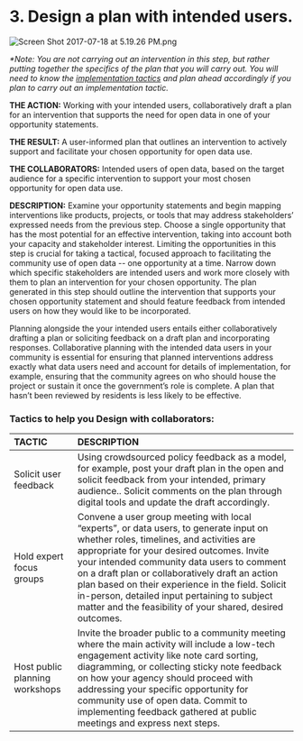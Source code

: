 # 3. Design a plan with intended users.

![](https://lh6.googleusercontent.com/x6Ar9x3bVpSO5rTJGyJ4D3d_MgLsrOpB0RDsMSHvudR5dpmfr0h_kU6gzXxcnwPSVd1QyATigQOnajeo8P1vyWvtC1t3DNJXfl6rm93bQW81B6UhY2caCCD-wTk0no8mqsw9TLCX "Screen Shot 2017-07-18 at 5.19.26 PM.png")

_\*Note: You are not carrying out an intervention in this step, but rather putting together the specifics of the plan that you will carry out. You will need to know the _[_implementation tactics_](https://docs.google.com/document/d/1YYwrMM_-8vMEAQ-GHPzdm6as4PLPDJG_0F36uje4nr4/edit#heading=h.rrcffgq50mqz)_ and plan ahead accordingly if you plan to carry out an implementation tactic._

**THE ACTION:** Working with your intended users, collaboratively draft a plan for an intervention that supports the need for open data in one of your opportunity statements.

**THE RESULT:** A user-informed plan that outlines an intervention to actively support and facilitate your chosen opportunity for open data use.

**THE COLLABORATORS:** Intended users of open data, based on the target audience for a specific intervention to support your most chosen opportunity for open data use.

**DESCRIPTION:** Examine your opportunity statements and begin mapping interventions like products, projects, or tools that may address stakeholders’ expressed needs from the previous step. Choose a single opportunity that has the most potential for an effective intervention, taking into account both your capacity and stakeholder interest. Limiting the opportunities in this step is crucial for taking a tactical, focused approach to facilitating the community use of open data -- one opportunity at a time. Narrow down which specific stakeholders are intended users and work more closely with them to plan an intervention for your chosen opportunity. The plan generated in this step should outline the intervention that supports your chosen opportunity statement and should feature feedback from intended users on how they would like to be incorporated.

Planning alongside the your intended users entails either collaboratively drafting a plan or soliciting feedback on a draft plan and incorporating responses. Collaborative planning with the intended data users in your community is essential for ensuring that planned interventions address exactly what data users need and account for details of implementation, for example, ensuring that the community agrees on who should house the project or sustain it once the government’s role is complete. A plan that hasn’t been reviewed by residents is less likely to be effective.

### Tactics to help you Design with collaborators:

| TACTIC | DESCRIPTION |
| :--- | :--- |
| Solicit user feedback | Using crowdsourced policy feedback as a model, for example, post your draft plan in the open and solicit feedback from your intended, primary audience.. Solicit comments on the plan through digital tools and update the draft accordingly. |
| Hold expert focus groups | Convene a user group meeting with local “experts”, or data users, to generate input on whether roles, timelines, and activities are appropriate for your desired outcomes. Invite your intended community data users to comment on a draft plan or collaboratively draft an action plan based on their experience in the field. Solicit in-person, detailed input pertaining to subject matter and the feasibility of your shared, desired outcomes. |
| Host public planning workshops | Invite the broader public to a community meeting where the main activity will include a low-tech engagement activity like note card sorting, diagramming, or collecting sticky note feedback on how your agency should proceed with addressing your specific opportunity for community use of open data. Commit to implementing feedback gathered at public meetings and express next steps. |



